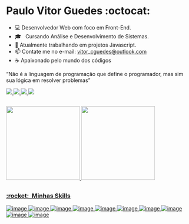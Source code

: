 # Paulo Vitor Guedes :octocat:

- :computer: Desenvolvedor Web com foco em Front-End.
- 🎓 &nbsp; Cursando Análise e Desenvolvimento de Sistemas.
- 🌱 Atualmente trabalhando em projetos Javascript.
- 📫 Contate me no e-mail: vitor_cguedes@outlook.com
- :coffee: Apaixonado pelo mundo dos códigos

“Não é a linguagem de programação que define o programador, mas sim sua lógica em resolver problemas”
  
 
 <div> 
  <a href="https://www.linkedin.com/in/paulo-vitor-guedes/" target="_blank">
	<img src="https://img.shields.io/badge/-LinkedIn-%230077B5?style=for-the-badge&logo=linkedin&logoColor=white" target="_blank">
  </a>
  
  <a href="mailto:vitor_cguedes@outlook.com">
	<img src="https://img.shields.io/badge/Microsoft_Outlook-0078D4?style=for-the-badge&logo=microsoft-outlook&logoColor=white" target="_blank">
  </a>
	
  <a href="https://discordapp.com/users/PauloVitorGuedes#0607" target="_blank" rel="noreferrer">
    <img src="https://img.shields.io/badge/Discord-7289DA?style=for-the-badge&logo=discord&logoColor=white" />
  </a> 
  
  <!--<a href="https://api.whatsapp.com/send?phone=5521981513149" target="_blank" rel="noreferrer"> -->
  <a href="https://wa.me/5521981513149" target="_blank" rel="noreferrer">
    <img src="https://img.shields.io/badge/WhatsApp-25D366?style=for-the-badge&logo=whatsapp&logoColor=white" />
  </a>
  
  
  
</div>

##

<div>
  <a href="https://github.com/paulovitorguedes">
  <img height="200em" src="https://github-readme-stats.vercel.app/api?username=paulovitorguedes&show_icons=true&theme=dark&include_all_commits=true&count_private=true"/>
  <img height="200em" src="https://github-readme-stats.vercel.app/api/top-langs/?username=paulovitorguedes&layout=compact&langs_count=12&theme=dark"/>
</div>

 ##

<h3> :rocket: &nbsp;Minhas Skills </h3>

![image](https://img.shields.io/badge/HTML5-E34F26?style=for-the-badge&logo=html5&logoColor=white)
![image](https://img.shields.io/badge/CSS3-1572B6?style=for-the-badge&logo=css3&logoColor=white)
![image](https://img.shields.io/badge/JavaScript-F7DF1E?style=for-the-badge&logo=javascript&logoColor=black)
![image](https://img.shields.io/badge/Sass-CC6699?style=for-the-badge&logo=sass&logoColor=white)
![image](https://img.shields.io/badge/Bootstrap-563D7C?style=for-the-badge&logo=bootstrap&logoColor=white)
![image](https://img.shields.io/badge/PHP-777BB4?style=for-the-badge&logo=php&logoColor=white)
![image](https://img.shields.io/badge/jQuery-0769AD?style=for-the-badge&logo=jquery&logoColor=white)
![image](https://img.shields.io/badge/MySQL-00000F?style=for-the-badge&logo=mysql&logoColor=white)
![image](https://img.shields.io/badge/PostgreSQL-316192?style=for-the-badge&logo=postgresql&logoColor=white)
![image](https://img.shields.io/badge/Linux-E34F26?style=for-the-badge&logo=linux&logoColor=black)
